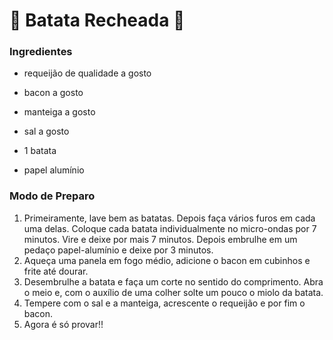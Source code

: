 # :bacon: Batata Recheada :potato:

### Ingredientes

- requeijão de qualidade a gosto

- bacon a gosto

- manteiga a gosto

- sal a gosto

- 1 batata

- papel alumínio

### Modo de Preparo

1. Primeiramente, lave bem as batatas. Depois faça vários furos em cada uma delas. Coloque cada batata individualmente no micro-ondas por 7 minutos. Vire e deixe por mais 7 minutos. Depois embrulhe em um pedaço papel-alumínio e deixe por 3 minutos.
2. Aqueça uma panela em fogo médio, adicione o bacon em cubinhos e frite até dourar.
3. Desembrulhe a batata e faça um corte no sentido do comprimento. Abra o meio e, com o auxílio de uma colher solte um pouco o miolo da batata.
4. Tempere com o sal e a manteiga, acrescente o requeijão e por fim o bacon.
5. Agora é só provar!!



  





